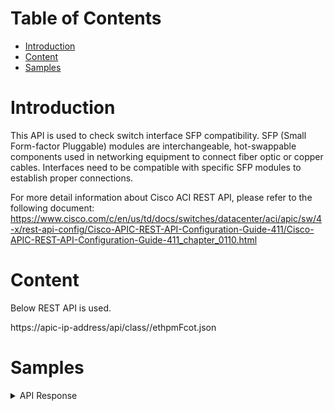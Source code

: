 # Table of Contents
- [Introduction](#introduction)
- [Content](#content)
- [Samples](#sample)

# Introduction <a name="introduction"></a>
This API is used to check switch interface SFP compatibility. SFP (Small Form-factor Pluggable) modules are interchangeable, hot-swappable components used in networking equipment to connect fiber optic or copper cables. Interfaces need to be compatible with specific SFP modules to establish proper connections. 

For more detail information about Cisco ACI REST API, please refer to the following document: https://www.cisco.com/c/en/us/td/docs/switches/datacenter/aci/apic/sw/4-x/rest-api-config/Cisco-APIC-REST-API-Configuration-Guide-411/Cisco-APIC-REST-API-Configuration-Guide-411_chapter_0110.html

# Content <a name="content"></a>
Below REST API is used. 


https://apic-ip-address/api/class/<dn>/ethpmFcot.json

# Samples <a name="sample"></a>
<details><summary>API Response</summary>

```json
[
  {
    "ethpmFcot": {
      "attributes": {
        "actualType": "sfp",
        "baseResvd1": "0",
        "baseResvd2": "0",
        "baseResvd3": "0",
        "baseResvd4": "0,0,0",
        "brIn100MHz": "13",
        "brMaxMargin": "0",
        "brMinMargin": "0",
        "ccex": "100",
        "ccid": "160",
        "childAction": "",
        "connectType": "0",
        "dateCode": "49,55,48,55,50,57,32,32",
        "description": "0,0,0,0,0,0,0,0,0,0,0,0,0,0,0,0,0,0,0,0,0",
        "diagMonType": "0",
        "distIn100mFor9u": "0",
        "distIn10mFor50u": "0",
        "distIn10mFor60u": "0",
        "distIn1mForCu": "100",
        "distInKmFor9u": "0",
        "dn": "topology/pod-1/node-101/sys/phys-[eth1/45]/phys/fcot",
        "encoding": "1",
        "enhOption": "0",
        "extOption": "0,26",
        "fCTxType": "33",
        "fcotNum": "45",
        "fcotStatus": "0",
        "fcotType": "8",
        "flags": "ok",
        "gigEthCC": "8",
        "guiCiscoEID": "unknown",
        "guiCiscoPID": "",
        "guiCiscoPN": "",
        "guiName": "OEM             ",
        "guiPN": "SFPC1110        ",
        "guiRev": "1.0 ",
        "guiSN": "17706510221     ",
        "isFcotPresent": "yes",
        "maxSpeed": "0",
        "minSpeed": "0",
        "modTs": "never",
        "monPolDn": "uni/infra/moninfra-default",
        "partNumber": "0,0,0,0,0,0,0,0,0,0,0",
        "sff8472Compl": "0",
        "state": "inserted",
        "status": "",
        "type": "sfp",
        "typeName": "1000base-T",
        "vendorData": "0,0,17,106,166,230,254,70,184,141,237,76,7,113,206,234,176,169,54,0,0,0,0,0,0,0,0,0,221,163,82,98",
        "vendorId": "0,0,0",
        "vendorName": "79,69,77,32,32,32,32,32,32,32,32,32,32,32,32,32",
        "vendorPn": "83,70,80,67,49,49,49,48,32,32,32,32,32,32,32,32",
        "vendorRev": "49,46,48,32",
        "vendorSn": "49,55,55,48,54,53,49,48,50,50,49,32,32,32,32,32",
        "versionId": "0,0,0,0,0",
        "xcvrCode": "0,0,0,8,0,0,0,0",
        "xcvrExtId": "4",
        "xcvrId": "3"
      }
    }
  },
  {
    "ethpmFcot": {
      "attributes": {
        "actualType": "sfp",
        "baseResvd1": "0",
        "baseResvd2": "0",
        "baseResvd3": "0",
        "baseResvd4": "0,0,0",
        //...
      }
    }
  }
]
```
</details>
<br />